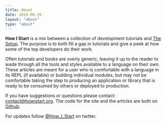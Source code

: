 ```yaml
---
title: About
date: 2019-06-25
layout: "about"
type: "about"
---
```


<p><strong>How I Start</strong> is a mix between a collection of development tutorials and <a href="http://usesthis.com/">The Setup</a>. The purpose is to both fill a gap in tutorials and give a peek at how some of the top developers do their work.</p>
<p>Often tutorials and books are overly generic, leaving it up to the reader to wade through all the tools and styles available to a language on their own. These articles are meant for a user who is comfortable with a language in its REPL (if available) or building individual modules, but may not be comfortable taking the step to producing an application or library that is ready to be consumed by others or deployed to production.</p>
<p>If you have suggestions or questions please contact: <a href="mailto:contact@howistart.org">contact@howistart.org</a>. The code for the site and the articles are both on <a href="http://www.github.com/howistart/howistart.org">Github</a>.</p> 
<p>For updates follow <a href="https://twitter.com/How_I_Start">@How_I_Start</a> on twitter.</p>


